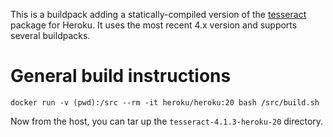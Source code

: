 This is a buildpack adding a statically-compiled version of the [tesseract](https://github.com/tesseract-ocr/tesseract)
package for Heroku. It uses the most recent 4.x version and supports several buildpacks.

# General build instructions

`docker run -v (pwd):/src --rm -it heroku/heroku:20 bash /src/build.sh`

Now from the host, you can tar up the `tesseract-4.1.3-heroku-20` directory.
